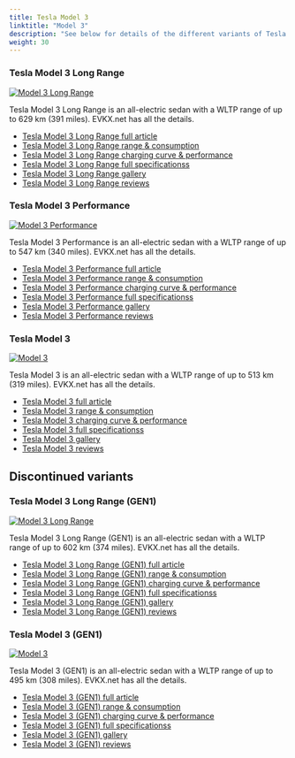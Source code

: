 ```yaml
---
title: Tesla Model 3
linktitle: "Model 3"
description: "See below for details of the different variants of Tesla Model 3"
weight: 30
---
```

### Tesla Model 3 Long Range

<a href="model_3_long_range/"><img src="https://media.evkx.net/multimedia/models/tesla/model_3/model_3_long_range/main_1_st.jpeg" class="img-fluid" alt="Model 3 Long Range" ></a>

Tesla Model 3 Long Range is an all-electric sedan with a WLTP range of up to 629 km (391 miles). EVKX.net has all the details. 

- [Tesla Model 3 Long Range full article](model_3_long_range/)
- [Tesla Model 3 Long Range range & consumption](model_3_long_range/rangeandconsumption)
- [Tesla Model 3 Long Range charging curve & performance](model_3_long_range/chargingcurve)
- [Tesla Model 3 Long Range full specificationss](model_3_long_range/specifications)
- [Tesla Model 3 Long Range gallery](model_3_long_range/gallery)
- [Tesla Model 3 Long Range reviews](model_3_long_range/reviews)

### Tesla Model 3 Performance

<a href="model_3_performance/"><img src="https://media.evkx.net/multimedia/models/tesla/model_3/model_3_performance/main_1_st.jpg" class="img-fluid" alt="Model 3 Performance" ></a>

Tesla Model 3 Performance is an all-electric sedan with a WLTP range of up to 547 km (340 miles). EVKX.net has all the details. 

- [Tesla Model 3 Performance full article](model_3_performance/)
- [Tesla Model 3 Performance range & consumption](model_3_performance/rangeandconsumption)
- [Tesla Model 3 Performance charging curve & performance](model_3_performance/chargingcurve)
- [Tesla Model 3 Performance full specificationss](model_3_performance/specifications)
- [Tesla Model 3 Performance gallery](model_3_performance/gallery)
- [Tesla Model 3 Performance reviews](model_3_performance/reviews)

### Tesla Model 3

<a href="model_3/"><img src="https://media.evkx.net/multimedia/models/tesla/model_3/model_3/main_1_st.jpeg" class="img-fluid" alt="Model 3" ></a>

Tesla Model 3 is an all-electric sedan with a WLTP range of up to 513 km (319 miles). EVKX.net has all the details. 

- [Tesla Model 3 full article](model_3/)
- [Tesla Model 3 range & consumption](model_3/rangeandconsumption)
- [Tesla Model 3 charging curve & performance](model_3/chargingcurve)
- [Tesla Model 3 full specificationss](model_3/specifications)
- [Tesla Model 3 gallery](model_3/gallery)
- [Tesla Model 3 reviews](model_3/reviews)

## Discontinued variants

### Tesla Model 3 Long Range (GEN1)

<a href="model_3_long_range_gen1/"><img src="https://media.evkx.net/multimedia/models/tesla/model_3/model_3_long_range_gen1/main_1_st.jpg" class="img-fluid" alt="Model 3 Long Range" ></a>

Tesla Model 3 Long Range (GEN1) is an all-electric sedan with a WLTP range of up to 602 km (374 miles). EVKX.net has all the details. 

- [Tesla Model 3 Long Range (GEN1) full article](model_3_long_range_gen1/)
- [Tesla Model 3 Long Range (GEN1) range & consumption](model_3_long_range_gen1/rangeandconsumption)
- [Tesla Model 3 Long Range (GEN1) charging curve & performance](model_3_long_range_gen1/chargingcurve)
- [Tesla Model 3 Long Range (GEN1) full specificationss](model_3_long_range_gen1/specifications)
- [Tesla Model 3 Long Range (GEN1) gallery](model_3_long_range_gen1/gallery)
- [Tesla Model 3 Long Range (GEN1) reviews](model_3_long_range_gen1/reviews)

### Tesla Model 3 (GEN1)

<a href="model_3_gen1/"><img src="https://media.evkx.net/multimedia/models/tesla/model_3/model_3_gen1/main_1_st.jpg" class="img-fluid" alt="Model 3" ></a>

Tesla Model 3 (GEN1) is an all-electric sedan with a WLTP range of up to 495 km (308 miles). EVKX.net has all the details. 

- [Tesla Model 3 (GEN1) full article](model_3_gen1/)
- [Tesla Model 3 (GEN1) range & consumption](model_3_gen1/rangeandconsumption)
- [Tesla Model 3 (GEN1) charging curve & performance](model_3_gen1/chargingcurve)
- [Tesla Model 3 (GEN1) full specificationss](model_3_gen1/specifications)
- [Tesla Model 3 (GEN1) gallery](model_3_gen1/gallery)
- [Tesla Model 3 (GEN1) reviews](model_3_gen1/reviews)

